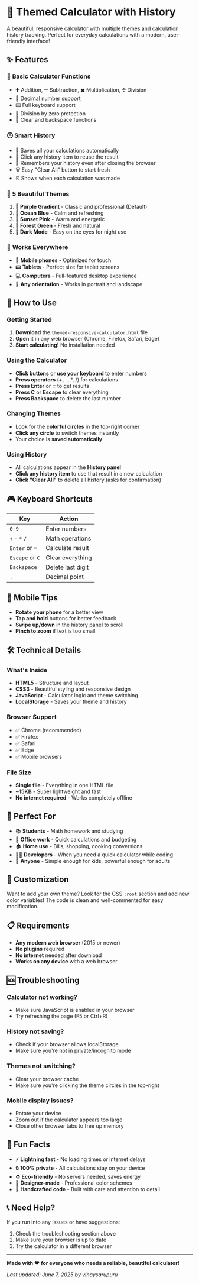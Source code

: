 # 🧮 Themed Calculator with History

A beautiful, responsive calculator with multiple themes and calculation history tracking. Perfect for everyday calculations with a modern, user-friendly interface!

## ✨ Features

### 🎯 **Basic Calculator Functions**
- ➕ Addition, ➖ Subtraction, ✖️ Multiplication, ➗ Division
- 🔢 Decimal number support
- ⌨️ Full keyboard support
- 🚫 Division by zero protection
- 🧹 Clear and backspace functions

### 🕒 **Smart History**
- 📝 Saves all your calculations automatically
- 🔄 Click any history item to reuse the result
- 💾 Remembers your history even after closing the browser
- 🗑️ Easy "Clear All" button to start fresh
- ⏰ Shows when each calculation was made

### 🎨 **5 Beautiful Themes**
1. **💜 Purple Gradient** - Classic and professional (Default)
2. **🌊 Ocean Blue** - Calm and refreshing
3. **🌅 Sunset Pink** - Warm and energetic
4. **🌲 Forest Green** - Fresh and natural
5. **🌙 Dark Mode** - Easy on the eyes for night use

### 📱 **Works Everywhere**
- 📱 **Mobile phones** - Optimized for touch
- 📟 **Tablets** - Perfect size for tablet screens
- 💻 **Computers** - Full-featured desktop experience
- 🔄 **Any orientation** - Works in portrait and landscape

## 🚀 How to Use

### Getting Started
1. **Download** the `themed-responsive-calculator.html` file
2. **Open** it in any web browser (Chrome, Firefox, Safari, Edge)
3. **Start calculating!** No installation needed

### Using the Calculator
- **Click buttons** or **use your keyboard** to enter numbers
- **Press operators** (+, -, *, /) for calculations
- **Press Enter** or **=** to get results
- **Press C** or **Escape** to clear everything
- **Press Backspace** to delete the last number

### Changing Themes
- Look for the **colorful circles** in the top-right corner
- **Click any circle** to switch themes instantly
- Your choice is **saved automatically**

### Using History
- All calculations appear in the **History panel**
- **Click any history item** to use that result in a new calculation
- **Click "Clear All"** to delete all history (asks for confirmation)

## 🎮 Keyboard Shortcuts

| Key | Action |
|-----|--------|
| `0-9` | Enter numbers |
| `+` `-` `*` `/` | Math operations |
| `Enter` or `=` | Calculate result |
| `Escape` or `C` | Clear everything |
| `Backspace` | Delete last digit |
| `.` | Decimal point |

## 📱 Mobile Tips

- **Rotate your phone** for a better view
- **Tap and hold** buttons for better feedback
- **Swipe up/down** in the history panel to scroll
- **Pinch to zoom** if text is too small

## 🛠️ Technical Details

### What's Inside
- **HTML5** - Structure and layout
- **CSS3** - Beautiful styling and responsive design
- **JavaScript** - Calculator logic and theme switching
- **LocalStorage** - Saves your theme and history

### Browser Support
- ✅ Chrome (recommended)
- ✅ Firefox
- ✅ Safari
- ✅ Edge
- ✅ Mobile browsers

### File Size
- **Single file** - Everything in one HTML file
- **~15KB** - Super lightweight and fast
- **No internet required** - Works completely offline

## 🎯 Perfect For

- 📚 **Students** - Math homework and studying
- 💼 **Office work** - Quick calculations and budgeting
- 🏠 **Home use** - Bills, shopping, cooking conversions
- 👨‍💻 **Developers** - When you need a quick calculator while coding
- 👥 **Anyone** - Simple enough for kids, powerful enough for adults

## 🔧 Customization

Want to add your own theme? Look for the CSS `:root` section and add new color variables! The code is clean and well-commented for easy modification.

## 📋 Requirements

- **Any modern web browser** (2015 or newer)
- **No plugins** required
- **No internet** needed after download
- **Works on any device** with a web browser

## 🆘 Troubleshooting

### Calculator not working?
- Make sure JavaScript is enabled in your browser
- Try refreshing the page (F5 or Ctrl+R)

### History not saving?
- Check if your browser allows localStorage
- Make sure you're not in private/incognito mode

### Themes not switching?
- Clear your browser cache
- Make sure you're clicking the theme circles in the top-right

### Mobile display issues?
- Rotate your device
- Zoom out if the calculator appears too large
- Close other browser tabs to free up memory

## 🎉 Fun Facts

- ⚡ **Lightning fast** - No loading times or internet delays
- 🔒 **100% private** - All calculations stay on your device
- ♻️ **Eco-friendly** - No servers needed, saves energy
- 🎨 **Designer-made** - Professional color schemes
- 🔧 **Handcrafted code** - Built with care and attention to detail

## 📞 Need Help?

If you run into any issues or have suggestions:
1. Check the troubleshooting section above
2. Make sure your browser is up to date
3. Try the calculator in a different browser

---

**Made with ❤️ for everyone who needs a reliable, beautiful calculator!**

*Last updated: June 7, 2025 by vinaysarupuru*
